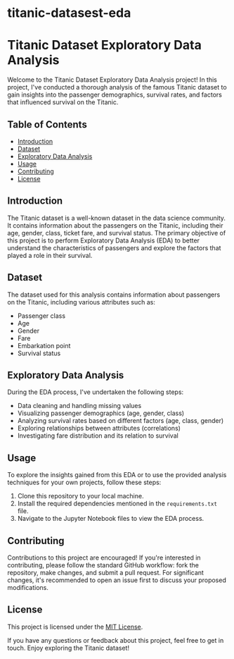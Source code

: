 # titanic-datasest-eda
# Titanic Dataset Exploratory Data Analysis

Welcome to the Titanic Dataset Exploratory Data Analysis project! In this project, I've conducted a thorough analysis of the famous Titanic dataset to gain insights into the passenger demographics, survival rates, and factors that influenced survival on the Titanic.

## Table of Contents
- [Introduction](#introduction)
- [Dataset](#dataset)
- [Exploratory Data Analysis](#exploratory-data-analysis)
- [Usage](#usage)
- [Contributing](#contributing)
- [License](#license)

## Introduction
The Titanic dataset is a well-known dataset in the data science community. It contains information about the passengers on the Titanic, including their age, gender, class, ticket fare, and survival status. The primary objective of this project is to perform Exploratory Data Analysis (EDA) to better understand the characteristics of passengers and explore the factors that played a role in their survival.

## Dataset
The dataset used for this analysis contains information about passengers on the Titanic, including various attributes such as:
- Passenger class
- Age
- Gender
- Fare
- Embarkation point
- Survival status

## Exploratory Data Analysis
During the EDA process, I've undertaken the following steps:
- Data cleaning and handling missing values
- Visualizing passenger demographics (age, gender, class)
- Analyzing survival rates based on different factors (age, class, gender)
- Exploring relationships between attributes (correlations)
- Investigating fare distribution and its relation to survival

## Usage
To explore the insights gained from this EDA or to use the provided analysis techniques for your own projects, follow these steps:
1. Clone this repository to your local machine.
2. Install the required dependencies mentioned in the `requirements.txt` file.
3. Navigate to the Jupyter Notebook files to view the EDA process.

## Contributing
Contributions to this project are encouraged! If you're interested in contributing, please follow the standard GitHub workflow: fork the repository, make changes, and submit a pull request. For significant changes, it's recommended to open an issue first to discuss your proposed modifications.

## License
This project is licensed under the [MIT License](LICENSE).

If you have any questions or feedback about this project, feel free to get in touch. Enjoy exploring the Titanic dataset!
